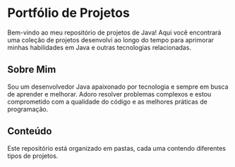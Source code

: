 # Portfólio de Projetos

Bem-vindo ao meu repositório de projetos de Java! Aqui você encontrará uma coleção de projetos desenvolvi ao longo do tempo para aprimorar minhas habilidades em Java e outras tecnologias relacionadas.

## Sobre Mim

Sou um desenvolvedor Java apaixonado por tecnologia e sempre em busca de aprender e melhorar. Adoro resolver problemas complexos e estou comprometido com a qualidade do código e as melhores práticas de programação.

## Conteúdo

Este repositório está organizado em pastas, cada uma contendo diferentes tipos de projetos.
